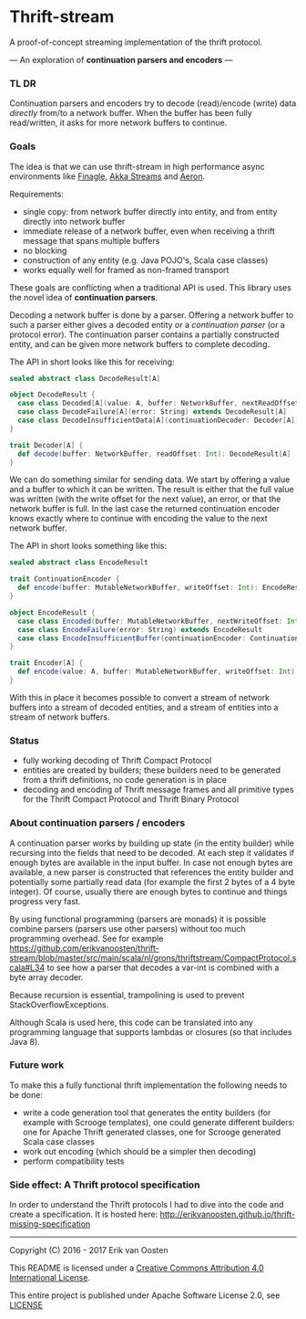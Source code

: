 Thrift-stream
===============

A proof-of-concept streaming implementation of the thrift protocol.

— An exploration of **continuation parsers and encoders** —

### TL DR

Continuation parsers and encoders try to decode (read)/encode (write) data _directly_ from/to a network buffer. When
the buffer has been fully read/written, it asks for more network buffers to continue.

### Goals

The idea is that we can use thrift-stream in high performance async environments like
[Finagle](https://twitter.github.io/finagle/), [Akka Streams](https://akka.io/docs) and
[Aeron](https://github.com/real-logic/aeron).

Requirements:

* single copy: from network buffer directly into entity, and from entity directly into network buffer
* immediate release of a network buffer, even when receiving a thrift message that spans multiple buffers
* no blocking
* construction of any entity (e.g. Java POJO's, Scala case classes)
* works equally well for framed as non-framed transport

These goals are conflicting when a traditional API is used. This library uses the novel idea of **continuation parsers**.

Decoding a network buffer is done by a parser. Offering a network buffer to such a parser either gives a decoded
entity or a _continuation parser_ (or a protocol error). The continuation parser contains a partially constructed
entity, and can be given more network buffers to complete decoding.

The API in short looks like this for receiving:

```scala
sealed abstract class DecodeResult[A]

object DecodeResult {
  case class Decoded[A](value: A, buffer: NetworkBuffer, nextReadOffset: Int) extends DecodeResult[A]
  case class DecodeFailure[A](error: String) extends DecodeResult[A]
  case class DecodeInsufficientData[A](continuationDecoder: Decoder[A]) extends DecodeResult[A]
}

trait Decoder[A] {
  def decode(buffer: NetworkBuffer, readOffset: Int): DecodeResult[A]
}
```

We can do something similar for sending data. We start by offering a value and a buffer to which it can be written. The
result is either that the full value was written (with the write offset for the next value), an error, or that the
network buffer is full. In the last case the returned continuation encoder knows exactly where to continue with encoding
the value to the next network buffer.

The API in short looks something like this:

```scala
sealed abstract class EncodeResult

trait ContinuationEncoder {
  def encode(buffer: MutableNetworkBuffer, writeOffset: Int): EncodeResult
}

object EncodeResult {
  case class Encoded(buffer: MutableNetworkBuffer, nextWriteOffset: Int) extends EncodeResult
  case class EncodeFailure(error: String) extends EncodeResult
  case class EncodeInsufficientBuffer(continuationEncoder: ContinuationEncoder) extends EncodeResult
}

trait Encoder[A] {
  def encode(value: A, buffer: MutableNetworkBuffer, writeOffset: Int): EncodeResult
}
```

With this in place it becomes possible to convert a stream of network buffers into a stream of decoded entities,
and a stream of entities into a stream of network buffers.

### Status

* fully working decoding of Thrift Compact Protocol
* entities are created by builders; these builders need to be generated from a thrift definitions, no code generation
  is in place
* decoding and encoding of Thrift message frames and all primitive types for the Thrift Compact Protocol and
  Thrift Binary Protocol

### About continuation parsers / encoders

A continuation parser works by building up state (in the entity builder) while recursing into the fields that need
to be decoded. At each step it validates if enough bytes are available in the input buffer. In case not enough bytes
are available, a new parser is constructed that references the entity builder and potentially some partially read data
(for example the first 2 bytes of a 4 byte integer). Of course, usually there are enough bytes to continue and things
progress very fast.

By using functional programming (parsers are monads) it is possible combine parsers (parsers use other parsers) without
too much programming overhead. See for example
https://github.com/erikvanoosten/thrift-stream/blob/master/src/main/scala/nl/grons/thriftstream/CompactProtocol.scala#L34
to see how a parser that decodes a var-int is combined with a byte array decoder.

Because recursion is essential, trampolining is used to prevent StackOverflowExceptions.

Although Scala is used here, this code can be translated into any programming language that supports lambdas or closures
(so that includes Java 8).

### Future work

To make this a fully functional thrift implementation the following needs to be done:

* write a code generation tool that generates the entity builders (for example with Scrooge templates), one could
  generate different builders: one for Apache Thrift generated classes, one for Scrooge generated Scala case classes
* work out encoding (which should be a simpler then decoding)
* perform compatibility tests

### Side effect: A Thrift protocol specification

In order to understand the Thrift protocols I had to dive into the code and create a specification. It is hosted here:
http://erikvanoosten.github.io/thrift-missing-specification


----

Copyright (C) 2016 - 2017 Erik van Oosten

This README is licensed under a <a rel="license" href="http://creativecommons.org/licenses/by/4.0/">Creative Commons Attribution 4.0 International License</a>.

This entire project is published under Apache Software License 2.0, see [LICENSE](LICENSE)
